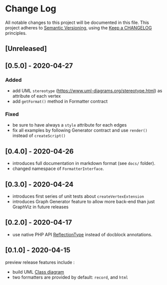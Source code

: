 # Change Log

All notable changes to this project will be documented in this file.
This project adheres to [Semantic Versioning](http://semver.org/),
using the [Keep a CHANGELOG](http://keepachangelog.com) principles.

## [Unreleased]

## [0.5.0] - 2020-04-27

### Added

* add UML `stereotype` (https://www.uml-diagrams.org/stereotype.html) as attribute of each vertex
* add `getFormat()` method in Formatter contract

### Fixed

* be sure to have always a `style` attribute for each edges
* fix all examples by following Generator contract and use `render()` instead of `createScript()`

## [0.4.0] - 2020-04-26

* introduces full documentation in markdown format (see `docs/` folder).
* changed namespace of `FormatterInterface`.

## [0.3.0] - 2020-04-24

* introduces first series of unit tests about `createVertexExtension`
* introduces Graph Generator feature to allow more back-end than just GraphViz in future releases

## [0.2.0] - 2020-04-17

* use native PHP API [ReflectionType](https://www.php.net/manual/en/class.reflectiontype.php) instead of docblock annotations.

## [0.1.0] - 2020-04-15

preview release features include :

* build UML [Class diagram](https://en.wikipedia.org/wiki/Class_diagram)
* two formatters are provided by default: `record`, and `html`
